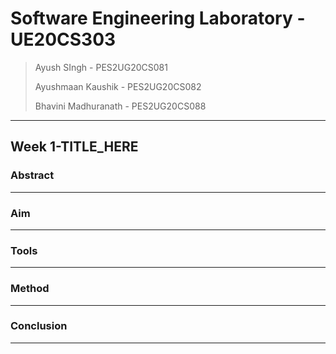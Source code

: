 # Software Engineering Laboratory - UE20CS303

> Ayush SIngh - PES2UG20CS081
> 
> Ayushmaan Kaushik - PES2UG20CS082
> 
> Bhavini Madhuranath - PES2UG20CS088
---
## Week 1-TITLE_HERE

### Abstract




---

### Aim

---

### Tools

---

### Method

---

### Conclusion

--- 
